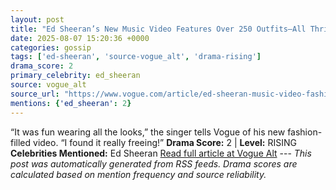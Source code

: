 ```yaml
---
layout: post
title: "Ed Sheeran’s New Music Video Features Over 250 Outfits—All Thrifted"
date: 2025-08-07 15:20:36 +0000
categories: gossip
tags: ['ed-sheeran', 'source-vogue_alt', 'drama-rising']
drama_score: 2
primary_celebrity: ed_sheeran
source: vogue_alt
source_url: "https://www.vogue.com/article/ed-sheeran-music-video-fashion-a-little-more"
mentions: {'ed_sheeran': 2}
---
```


“It was fun wearing all the looks,” the singer tells Vogue of his new fashion-filled video. “I found it really freeing!” **Drama Score:** 2 | **Level:** RISING **Celebrities Mentioned:** Ed Sheeran [Read full article at Vogue Alt](https://www.vogue.com/article/ed-sheeran-music-video-fashion-a-little-more) --- *This post was automatically generated from RSS feeds. Drama scores are calculated based on mention frequency and source reliability.*